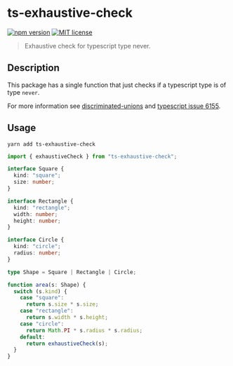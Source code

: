 # ts-exhaustive-check

[![npm version][version-image]][version-url]
[![MIT license][license-image]][license-url]

> Exhaustive check for typescript type never.

## Description

This package has a single function that just checks if a typescript type is of type `never`.

For more information see [discriminated-unions](https://basarat.gitbooks.io/typescript/content/docs/types/discriminated-unions.html) and [typescript issue 6155](https://github.com/Microsoft/TypeScript/issues/6155).

## Usage

```
yarn add ts-exhaustive-check
```

```typescript
import { exhaustiveCheck } from "ts-exhaustive-check";

interface Square {
  kind: "square";
  size: number;
}

interface Rectangle {
  kind: "rectangle";
  width: number;
  height: number;
}

interface Circle {
  kind: "circle";
  radius: number;
}

type Shape = Square | Rectangle | Circle;

function area(s: Shape) {
  switch (s.kind) {
    case "square":
      return s.size * s.size;
    case "rectangle":
      return s.width * s.height;
    case "circle":
      return Math.PI * s.radius * s.radius;
    default:
      return exhaustiveCheck(s);
  }
}
```

[version-image]: https://img.shields.io/npm/v/ts-exhaustive-check.svg?style=flat
[version-url]: https://www.npmjs.com/package/ts-exhaustive-check
[license-image]: https://img.shields.io/github/license/jonaskello/ts-exhaustive-check.svg?style=flat
[license-url]: https://opensource.org/licenses/MIT
